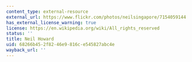 ```yaml
---
content_type: external-resource
external_url: https://www.flickr.com/photos/neilsingapore/7154059144
has_external_license_warning: true
license: https://en.wikipedia.org/wiki/All_rights_reserved
status: ''
title: Neil Howard
uid: 68266b45-2f82-46e9-816c-e545827abc4e
wayback_url: ''
---
```


